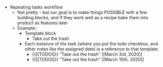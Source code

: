 - Repeating tasks workflow
    - Not pretty - but our goal is to make things POSSIBLE with a few building blocks, and if they work well as a recipe bake them into product as features later
    - Example::
        - Template block
            - Take out the trash
        - Each instance of the task (where you put the todo checkbox, and other notes like the assigned date) is a reference to that template 
            - {{[[TODO]]}} "Take out the trash" [[March 3rd, 2020]]
            - {{[[TODO]]}} "Take out the trash" [[March 10th, 2020]]
